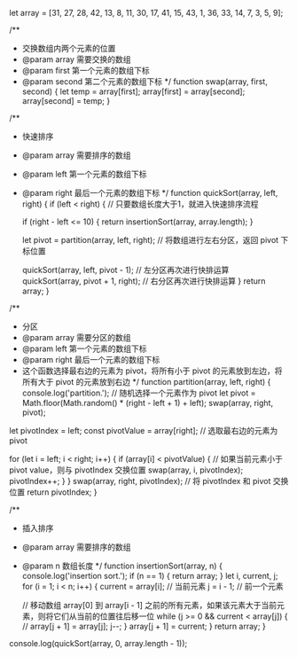 let array = [31, 27, 28, 42, 13, 8, 11, 30, 17, 41, 15, 43, 1, 36, 33, 14, 7, 3, 5, 9];

/**
  * 交换数组内两个元素的位置
  * @param array 需要交换的数组
  * @param first 第一个元素的数组下标
  * @param second 第二个元素的数组下标
*/
function swap(array, first, second) {
  let temp = array[first];
  array[first] = array[second];
  array[second] = temp;
}

/**
  * 快速排序
  * @param array 需要排序的数组
  * @param left 第一个元素的数组下标
  * @param right 最后一个元素的数组下标
*/
function quickSort(array, left, right) {
  if (left < right) { // 只要数组长度大于1，就进入快速排序流程

    if (right - left <= 10) {
      return insertionSort(array, array.length);
    }

    let pivot = partition(array, left, right); // 将数组进行左右分区，返回 pivot 下标位置

    quickSort(array, left, pivot - 1); // 左分区再次进行快排运算
    quickSort(array, pivot + 1, right); // 右分区再次进行快排运算
  }
  return array;
}

/**
  * 分区
  * @param array 需要分区的数组
  * @param left 第一个元素的数组下标
  * @param right 最后一个元素的数组下标
  * 这个函数选择最右边的元素为 pivot，将所有小于 pivot 的元素放到左边，将所有大于 pivot 的元素放到右边
*/
function partition(array, left, right) {
  console.log('partition.');
  // 随机选择一个元素作为 pivot
  let pivot = Math.floor(Math.random() * (right - left + 1) + left);
  swap(array, right, pivot);

  let pivotIndex = left;
  const pivotValue = array[right]; // 选取最右边的元素为 pivot

  for (let i = left; i < right; i++) {
    if (array[i] < pivotValue) { // 如果当前元素小于 pivot value，则与 pivotIndex 交换位置
      swap(array, i, pivotIndex);
      pivotIndex++;
    }
  }
  swap(array, right, pivotIndex); // 将 pivotIndex 和 pivot 交换位置
  return pivotIndex;
}

/**
  * 插入排序
  * @param array 需要排序的数组
  * @param n 数组长度 
*/
function insertionSort(array, n) {
  console.log('insertion sort.');
  if (n == 1) {
    return array;
  }
  let i, current, j;
  for (i = 1; i < n; i++) {
    current = array[i]; // 当前元素
    j = i - 1; // 前一个元素

    // 移动数组 array[0] 到 array[i - 1] 之前的所有元素，如果该元素大于当前元素，则将它们从当前的位置往后移一位
    while (j >= 0 && current < array[j]) { // 
      array[j + 1] = array[j];
      j--;
    }
    array[j + 1] = current;
  }
  return array;
}

console.log(quickSort(array, 0, array.length - 1));